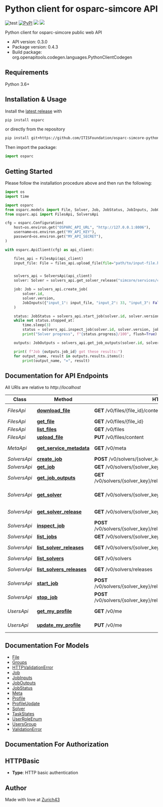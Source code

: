 # Python client for osparc-simcore API

![test](https://github.com/ITISFoundation/osparc-simcore-python-client/workflows/test/badge.svg)
[![PyPI](https://img.shields.io/pypi/v/osparc)](https://pypi.org/project/osparc/)
[![](https://img.shields.io/pypi/status/osparc)](https://pypi.org/project/osparc/)
[![](https://img.shields.io/pypi/l/osparc)](https://pypi.org/project/osparc/)


<!--
TODO: activate when service is up and running in production
[![codecov](https://codecov.io/gh/ITISFoundation/osparc-simcore-python-client/branch/master/graph/badge.svg)](https://codecov.io/gh/ITISFoundation/osparc-simcore-python-client) -->


Python client for osparc-simcore public web API

- API version: 0.3.0
- Package version: 0.4.3
- Build package: org.openapitools.codegen.languages.PythonClientCodegen

## Requirements

Python 3.6+

## Installation & Usage

Install the [latest release](https://github.com/ITISFoundation/osparc-simcore-python-client/releases) with

```sh
pip install osparc
```
or directly from the repository
```sh
pip install git+https://github.com/ITISFoundation/osparc-simcore-python-client.git
```

Then import the package:

```python
import osparc
```

## Getting Started

Please follow the installation procedure above and then run the following:

```python
import os
import time

import osparc
from osparc.models import File, Solver, Job, JobStatus, JobInputs, JobOutputs
from osparc.api import FilesApi, SolversApi

cfg = osparc.Configuration(
    host=os.environ.get("OSPARC_API_URL", "http://127.0.0.1:8006"),
    username=os.environ.get("MY_API_KEY"),
    password=os.environ.get("MY_API_SECRET"),
)

with osparc.ApiClient(cfg) as api_client:

    files_api = FilesApi(api_client)
    input_file: File = files_api.upload_file(file="path/to/input-file.h5")


    solvers_api = SolversApi(api_client)
    solver: Solver = solvers_api.get_solver_release("simcore/services/comp/isolve", "1.2.3")

    job: Job = solvers_api.create_job(
        solver.id,
        solver.version,
        JobInputs({"input_1": input_file, "input_2": 33, "input_3": False}),
    )

    status: JobStatus = solvers_api.start_job(solver.id, solver.version, job.id)
    while not status.stopped_at:
        time.sleep(3)
        status = solvers_api.inspect_job(solver.id, solver.version, job.id)
        print("Solver progress", f"{status.progress}/100", flush=True)

    outputs: JobOutputs = solvers_api.get_job_outputs(solver.id, solver.version, job.id)

    print( f"Job {outputs.job_id} got these results:")
    for output_name, result in outputs.results.items():
        print(output_name, "=", result)

```

## Documentation for API Endpoints

All URIs are relative to *http://localhost*

Class | Method | HTTP request | Description
------------ | ------------- | ------------- | -------------
*FilesApi* | [**download_file**](docs/md/FilesApi.md#download_file) | **GET** /v0/files/{file_id}/content | Download File
*FilesApi* | [**get_file**](docs/md/FilesApi.md#get_file) | **GET** /v0/files/{file_id} | Get File
*FilesApi* | [**list_files**](docs/md/FilesApi.md#list_files) | **GET** /v0/files | List Files
*FilesApi* | [**upload_file**](docs/md/md/FilesApi.md#upload_file) | **PUT** /v0/files/content | Upload File
*MetaApi* | [**get_service_metadata**](docs/md/md/MetaApi.md#get_service_metadata) | **GET** /v0/meta | Get Service Metadata
*SolversApi* | [**create_job**](docs/md/SolversApi.md#create_job) | **POST** /v0/solvers/{solver_key}/releases/{version}/jobs | Create Job
*SolversApi* | [**get_job**](docs/md/SolversApi.md#get_job) | **GET** /v0/solvers/{solver_key}/releases/{version}/jobs/{job_id} | Get Job
*SolversApi* | [**get_job_outputs**](docs/md/SolversApi.md#get_job_outputs) | **GET** /v0/solvers/{solver_key}/releases/{version}/jobs/{job_id}/outputs | Get Job Outputs
*SolversApi* | [**get_solver**](docs/md/SolversApi.md#get_solver) | **GET** /v0/solvers/{solver_key}/latest | Get Latest Release of a Solver
*SolversApi* | [**get_solver_release**](docs/md/SolversApi.md#get_solver_release) | **GET** /v0/solvers/{solver_key}/releases/{version} | Get Solver Release
*SolversApi* | [**inspect_job**](docs/md/SolversApi.md#inspect_job) | **POST** /v0/solvers/{solver_key}/releases/{version}/jobs/{job_id}:inspect | Inspect Job
*SolversApi* | [**list_jobs**](docs/md/SolversApi.md#list_jobs) | **GET** /v0/solvers/{solver_key}/releases/{version}/jobs | List Jobs
*SolversApi* | [**list_solver_releases**](docs/md/SolversApi.md#list_solver_releases) | **GET** /v0/solvers/{solver_key}/releases | List Solver Releases
*SolversApi* | [**list_solvers**](docs/md/SolversApi.md#list_solvers) | **GET** /v0/solvers | List Solvers
*SolversApi* | [**list_solvers_releases**](docs/md/SolversApi.md#list_solvers_releases) | **GET** /v0/solvers/releases | Lists All Releases
*SolversApi* | [**start_job**](docs/md/SolversApi.md#start_job) | **POST** /v0/solvers/{solver_key}/releases/{version}/jobs/{job_id}:start | Start Job
*SolversApi* | [**stop_job**](docs/md/SolversApi.md#stop_job) | **POST** /v0/solvers/{solver_key}/releases/{version}/jobs/{job_id}:stop | Stop Job
*UsersApi* | [**get_my_profile**](docs/md/UsersApi.md#get_my_profile) | **GET** /v0/me | Get My Profile
*UsersApi* | [**update_my_profile**](docs/md/UsersApi.md#update_my_profile) | **PUT** /v0/me | Update My Profile


## Documentation For Models

 - [File](docs/md/File.md)
 - [Groups](docs/md/Groups.md)
 - [HTTPValidationError](docs/md/HTTPValidationError.md)
 - [Job](docs/md/Job.md)
 - [JobInputs](docs/md/JobInputs.md)
 - [JobOutputs](docs/md/JobOutputs.md)
 - [JobStatus](docs/md/JobStatus.md)
 - [Meta](docs/md/Meta.md)
 - [Profile](docs/md/Profile.md)
 - [ProfileUpdate](docs/md/ProfileUpdate.md)
 - [Solver](docs/md/Solver.md)
 - [TaskStates](docs/md/TaskStates.md)
 - [UserRoleEnum](docs/md/UserRoleEnum.md)
 - [UsersGroup](docs/md/UsersGroup.md)
 - [ValidationError](docs/md/ValidationError.md)


## Documentation For Authorization


## HTTPBasic

- **Type**: HTTP basic authentication


## Author

Made with love at [Zurich43](www.z43.swiss)
